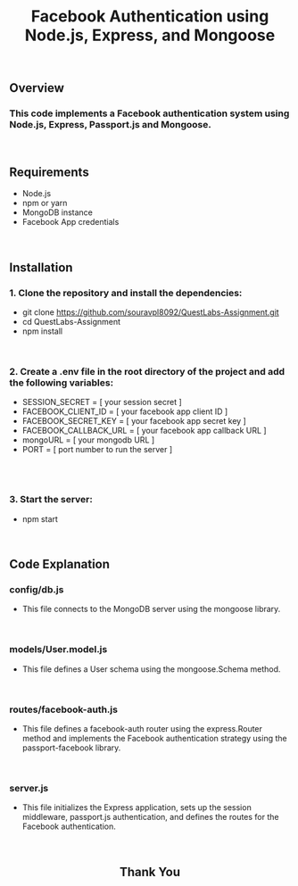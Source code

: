 <h1 align="center"> Facebook Authentication using Node.js, Express, and Mongoose </h1>

<br/>

<h2>Overview</h2>
 
### This code implements a Facebook authentication system using Node.js, Express, Passport.js and Mongoose.

<br/>

<h2>Requirements</h2>

- Node.js
- npm or yarn
- MongoDB instance
- Facebook App credentials

<br/>

## Installation

### 1. Clone the repository and install the dependencies:

- git clone https://github.com/souravpl8092/QuestLabs-Assignment.git
- cd QuestLabs-Assignment
- npm install

<br/>

<h3> 2. Create a .env file in the root directory of the project and add the following variables: </h3>

- SESSION_SECRET = [ your session secret ]
- FACEBOOK_CLIENT_ID = [ your facebook app client ID ]
- FACEBOOK_SECRET_KEY = [ your facebook app secret key ]
- FACEBOOK_CALLBACK_URL = [ your facebook app callback URL ]
- mongoURL = [ your mongodb URL ]
- PORT = [ port number to run the server ]

<br/>
<br/>

<h3> 3. Start the server: </h3>

- npm start

<br/>

## Code Explanation

### config/db.js

- This file connects to the MongoDB server using the mongoose library.

<br/>

### models/User.model.js

- This file defines a User schema using the mongoose.Schema method.

<br/>

### routes/facebook-auth.js

- This file defines a facebook-auth router using the express.Router method and implements the Facebook authentication strategy using the passport-facebook library.

<br/>

### server.js

- This file initializes the Express application, sets up the session middleware, passport.js authentication, and defines the routes for the Facebook authentication.

<br/>

<h2 align="center">Thank You</h2>
